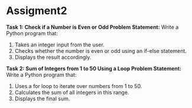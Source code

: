 # Assigment2

**Task 1: Check if a Number is Even or Odd
Problem Statement:**  Write a Python program that:
1. 	Takes an integer input from the user.
2. 	Checks whether the number is even or odd using an if-else statement.
3. 	Displays the result accordingly.


**Task 2: Sum of Integers from 1 to 50 Using a Loop
Problem Statement:** Write a Python program that:
1.   Uses a for loop to iterate over numbers from 1 to 50.
2.   Calculates the sum of all integers in this range.
3.   Displays the final sum.
